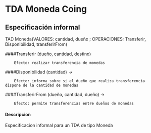 # TDA Moneda Coing
## Especificación informal

TAD Moneda(VALORES: cantidad, dueño  ; OPERACIONES: Transferir, Disponibilidad, transferirFrom)

####Transferir (dueño, cantidad, destino)

 		Efecto: realizar transferencia de monedas

####Disponibilidad (cantidad)   ->

 		Efecto: informa sobre si el dueño que realiza transferencia dispone de la cantidad de monedas

####TransferirFrom (dueño, cantidad, dueño) ->

 		Efecto: permite transferencias entre dueños de monedas

#### Descripcion
Especificacion informal para un TDA de tipo Moneda